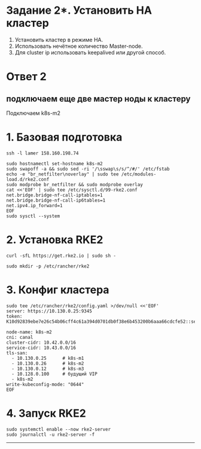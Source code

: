 # Задание 2*. Установить HA кластер

1. Установить кластер в режиме HA.
2. Использовать нечётное количество Master-node.
3. Для cluster ip использовать keepalived или другой способ.

# Ответ 2

## подключаем еще две мастер ноды к кластеру  
Подключаем k8s-m2
# 1. Базовая подготовка
```
ssh -l lamer 158.160.198.74
```
```
sudo hostnamectl set-hostname k8s-m2
sudo swapoff -a && sudo sed -ri '/\sswap\s/s/^/#/' /etc/fstab
echo -e "br_netfilter\noverlay" | sudo tee /etc/modules-load.d/rke2.conf
sudo modprobe br_netfilter && sudo modprobe overlay
cat <<'EOF' | sudo tee /etc/sysctl.d/99-rke2.conf
net.bridge.bridge-nf-call-iptables=1
net.bridge.bridge-nf-call-ip6tables=1
net.ipv4.ip_forward=1
EOF
sudo sysctl --system
```

# 2. Установка RKE2
```
curl -sfL https://get.rke2.io | sudo sh -
```
```
sudo mkdir -p /etc/rancher/rke2
```

# 3. Конфиг кластера
```
sudo tee /etc/rancher/rke2/config.yaml >/dev/null <<'EOF'
server: https://10.130.0.25:9345
token: K10d92839ebe7e26c54b06cff4c61a394d0701db0f38e6b453200b6aaa66cdcfe52::server:74d0ffe751f3231af67cd93157401fb8

node-name: k8s-m2
cni: canal
cluster-cidr: 10.42.0.0/16
service-cidr: 10.43.0.0/16
tls-san:
  - 10.130.0.25      # k8s-m1
  - 10.130.0.26      # k8s-m2
  - 10.130.0.12      # k8s-m3
  - 10.128.0.100     # будущий VIP
  - k8s-m2
write-kubeconfig-mode: "0644"
EOF
```
# 4. Запуск RKE2
```
sudo systemctl enable --now rke2-server
sudo journalctl -u rke2-server -f
```
------


